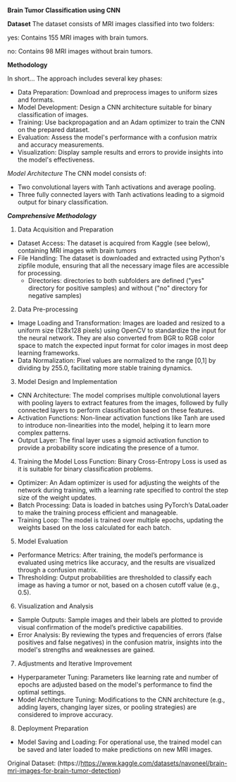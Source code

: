 **Brain Tumor Classification using CNN**

**Dataset**
The dataset consists of MRI images classified into two folders:

yes: Contains 155 MRI images with brain tumors.

no: Contains 98 MRI images without brain tumors.


**Methodology**

In short... The approach includes several key phases:

- Data Preparation: Download and preprocess images to uniform sizes and formats.
- Model Development: Design a CNN architecture suitable for binary classification of images.
- Training: Use backpropagation and an Adam optimizer to train the CNN on the prepared dataset.
- Evaluation: Assess the model's performance with a confusion matrix and accuracy measurements.
- Visualization: Display sample results and errors to provide insights into the model's effectiveness.

*Model Architecture*
The CNN model consists of:

- Two convolutional layers with Tanh activations and average pooling.
- Three fully connected layers with Tanh activations leading to a sigmoid output for binary classification.


***Comprehensive Methodology***
1. Data Acquisition and Preparation
- Dataset Access: The dataset is acquired from Kaggle (see below), containing MRI images with brain tumors
- File Handling: The dataset is downloaded and extracted using Python's zipfile module,
   ensuring that all the necessary image files are accessible for processing.
  - Directories: directories to both subfolders are defined ("yes" directory for positive samples) and without ("no" directory for negative samples)
2. Data Pre-processing
- Image Loading and Transformation: Images are loaded and resized to a uniform size (128x128
     pixels) using OpenCV to standardize the input for the neural network. They are also
     converted from BGR to RGB color space to match the expected input format for color images
     in most deep learning frameworks.
- Data Normalization: Pixel values are normalized to the range [0,1] by dividing by 255.0,
   facilitating more stable training dynamics.
3. Model Design and Implementation
- CNN Architecture: The model comprises multiple convolutional layers with pooling layers to extract features from the images, followed by fully connected layers to perform classification based on these features.
- Activation Functions: Non-linear activation functions like Tanh are used to introduce non-linearities into the model, helping it to learn more complex patterns.
- Output Layer: The final layer uses a sigmoid activation function to provide a probability score indicating the presence of a tumor.
4. Training the Model
Loss Function: Binary Cross-Entropy Loss is used as it is suitable for binary classification problems.
- Optimizer: An Adam optimizer is used for adjusting the weights of the network during training, with a learning rate specified to control the step size of the weight updates.
- Batch Processing: Data is loaded in batches using PyTorch’s DataLoader to make the training process efficient and manageable.
- Training Loop: The model is trained over multiple epochs, updating the weights based on the loss calculated for each batch.
5. Model Evaluation
- Performance Metrics: After training, the model’s performance is evaluated using metrics like accuracy, and the results are visualized through a confusion matrix.
- Thresholding: Output probabilities are thresholded to classify each image as having a tumor or not, based on a chosen cutoff value (e.g., 0.5).
6. Visualization and Analysis
- Sample Outputs: Sample images and their labels are plotted to provide visual confirmation of the model’s predictive capabilities.
- Error Analysis: By reviewing the types and frequencies of errors (false positives and false negatives) in the confusion matrix, insights into the model's strengths and weaknesses are gained.
7. Adjustments and Iterative Improvement
- Hyperparameter Tuning: Parameters like learning rate and number of epochs are adjusted based on the model's performance to find the optimal settings.
- Model Architecture Tuning: Modifications to the CNN architecture (e.g., adding layers, changing layer sizes, or pooling strategies) are considered to improve accuracy.
8. Deployment Preparation
  - Model Saving and Loading: For operational use, the trained model can be saved and later
    loaded to make predictions on new MRI images.


Original Dataset: (https://https://www.kaggle.com/datasets/navoneel/brain-mri-images-for-brain-tumor-detection)
